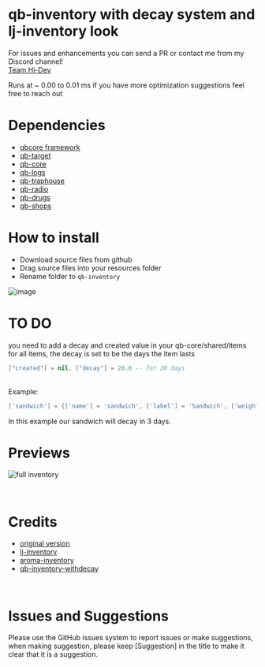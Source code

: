 # qb-inventory with decay system and lj-inventory look

For issues and enhancements you can send a PR or contact me from my Discord channel!
<br>
[Team Hi-Dev](https://discord.com/invite/pSJPPctrNx)
<br>

Runs at ~ 0.00 to 0.01 ms if you have more optimization suggestions feel free to reach out

# Dependencies
* [qbcore framework](https://github.com/qbcore-framework)
* [qb-target](https://github.com/BerkieBb/qb-target)
* [qb-core](https://github.com/qbcore-framework/qb-core)
* [qb-logs](https://github.com/qbcore-framework/qb-logs)
* [qb-traphouse](https://github.com/qbcore-framework/qb-traphouse)
* [qb-radio](https://github.com/qbcore-framework/qb-radio)
* [qb-drugs](https://github.com/qbcore-framework/qb-drugs)
* [qb-shops](https://github.com/qbcore-framework/qb-shops)

# How to install
* Download source files from github
* Drag source files into your resources folder
* Rename folder to `qb-inventory`

![image](https://user-images.githubusercontent.com/80186604/163069477-114e14ec-bec1-4f93-8421-42017c605f15.png)

# TO DO
you need to add a decay and created value in your qb-core/shared/items for all items, the decay is set to be the days the item lasts
<br>

```lua
["created"] = nil, ["decay"] = 28.0 -- for 28 days
```
<br>
Example:
<br>

```lua
['sandwich'] = {['name'] = 'sandwich', ['label'] = 'Sandwich', ['weight'] = 200, ['type'] = 'item', ['image'] = 'sandwich.png', ['unique'] = false, ['useable'] = true, ['shouldClose'] = true,	['combinable'] = nil, ['description'] = 'Nice bread for your stomach', ["created"] = nil, ["decay"] = 3.0},
```
In this example our sandwich will decay in 3 days.
<br>

# Previews
![full inventory](https://user-images.githubusercontent.com/91661118/146315750-1199a37e-88e0-4d48-86d3-ae0b85df6a72.png)

<br>

# Credits
* [original version](https://github.com/ihyajb/aj-inventory)
* [lj-inventory](https://github.com/loljoshie/lj-inventory)
* [aroma-inventory](https://github.com/Lvthannn/aroma-inventory)
* [qb-inventory-withdecay](https://github.com/HarithMichael/qb-inventory-withdecay)

<br>

# Issues and Suggestions
Please use the GitHub issues system to report issues or make suggestions, when making suggestion, please keep [Suggestion] in the title to make it clear that it is a suggestion.

